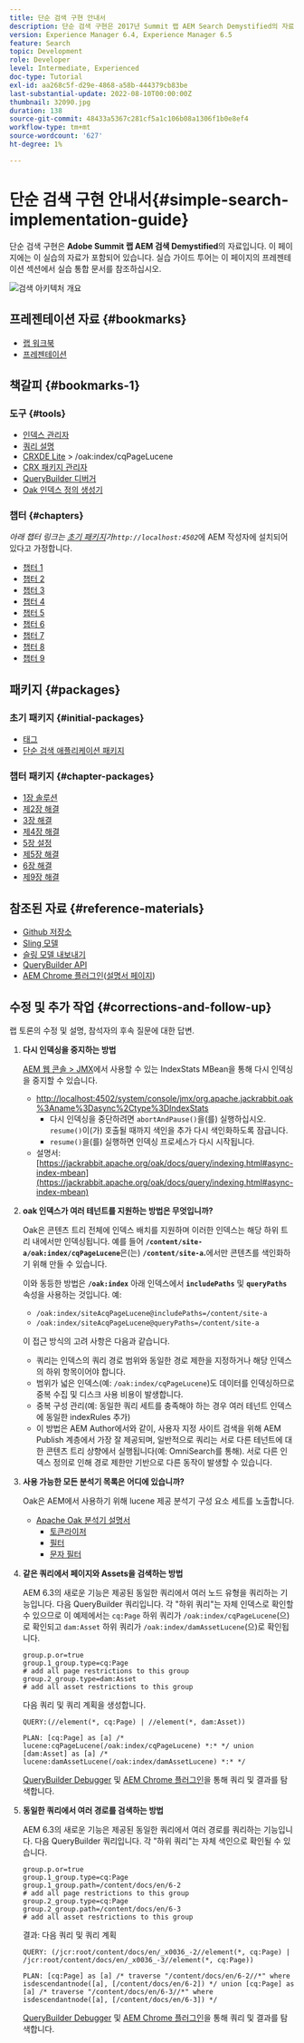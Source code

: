 ```yaml
---
title: 단순 검색 구현 안내서
description: 단순 검색 구현은 2017년 Summit 랩 AEM Search Demystified의 자료입니다. 이 페이지에는 이 실습의 자료가 포함되어 있습니다. 실습 가이드 투어는 이 페이지의 프레젠테이션 섹션에서 실습 통합 문서를 참조하십시오.
version: Experience Manager 6.4, Experience Manager 6.5
feature: Search
topic: Development
role: Developer
level: Intermediate, Experienced
doc-type: Tutorial
exl-id: aa268c5f-d29e-4868-a58b-444379cb83be
last-substantial-update: 2022-08-10T00:00:00Z
thumbnail: 32090.jpg
duration: 138
source-git-commit: 48433a5367c281cf5a1c106b08a1306f1b0e8ef4
workflow-type: tm+mt
source-wordcount: '627'
ht-degree: 1%

---
```


# 단순 검색 구현 안내서{#simple-search-implementation-guide}

단순 검색 구현은 **Adobe Summit 랩 AEM 검색 Demystified**&#x200B;의 자료입니다. 이 페이지에는 이 실습의 자료가 포함되어 있습니다. 실습 가이드 투어는 이 페이지의 프레젠테이션 섹션에서 실습 통합 문서를 참조하십시오.

![검색 아키텍처 개요](assets/l4080/simple-search-application.png)

## 프레젠테이션 자료 {#bookmarks}

* [랩 워크북](assets/l4080/l4080-lab-workbook.pdf)
* [프레젠테이션](assets/l4080/l4080-presentation.pdf)

## 책갈피 {#bookmarks-1}

### 도구 {#tools}

* [인덱스 관리자](http://localhost:4502/libs/granite/operations/content/diagnosis/tool.html/granite_oakindexmanager)
* [쿼리 설명](http://localhost:4502/libs/granite/operations/content/diagnosis/tool.html/granite_queryperformance)
* [CRXDE Lite](http://localhost:4502/crx/de/index.jsp#/oak%3Aindex/cqPageLucene) > /oak:index/cqPageLucene
* [CRX 패키지 관리자](http://localhost:4502/crx/packmgr/index.jsp)
* [QueryBuilder 디버거](http://localhost:4502/libs/cq/search/content/querydebug.html?)
* [Oak 인덱스 정의 생성기](https://oakutils.appspot.com/generate/index)

### 챕터 {#chapters}

*아래 챕터 링크는 [초기 패키지](#initialpackages)가`http://localhost:4502`*&#x200B;에 AEM 작성자에 설치되어 있다고 가정합니다.

* [챕터 1](http://localhost:4502/editor.html/content/summit/l4080/chapter-1.html)
* [챕터 2](http://localhost:4502/editor.html/content/summit/l4080/chapter-2.html)
* [챕터 3](http://localhost:4502/editor.html/content/summit/l4080/chapter-3.html)
* [챕터 4](http://localhost:4502/editor.html/content/summit/l4080/chapter-4.html)
* [챕터 5](http://localhost:4502/editor.html/content/summit/l4080/chapter-5.html)
* [챕터 6](http://localhost:4502/editor.html/content/summit/l4080/chapter-6.html)
* [챕터 7](http://localhost:4502/editor.html/content/summit/l4080/chapter-7.html)
* [챕터 8](http://localhost:4502/editor.html/content/summit/l4080/chapter-8.html)
* [챕터 9](http://localhost:4502/editor.html/content/summit/l4080/chapter-9.html)

## 패키지 {#packages}

### 초기 패키지 {#initial-packages}

* [태그](assets/l4080/summit-tags.zip)
* [단순 검색 애플리케이션 패키지](assets/l4080/simple.ui.apps-0.0.1-snapshot.zip)

### 챕터 패키지 {#chapter-packages}

* [1장 솔루션](assets/l4080/l4080-chapter1.zip)
* [제2장 해결](assets/l4080/l4080-chapter2.zip)
* [3장 해결](assets/l4080/l4080-chapter3.zip)
* [제4장 해결](assets/l4080/l4080-chapter4.zip)
* [5장 설정](assets/l4080/l4080-chapter5-setup.zip)
* [제5장 해결](assets/l4080/l4080-chapter5-solution.zip)
* [6장 해결](assets/l4080/l4080-chapter6.zip)
* [제9장 해결](assets/l4080/l4080-chapter9.zip)

## 참조된 자료 {#reference-materials}

* [Github 저장소](https://github.com/Adobe-Marketing-Cloud/aem-guides/tree/master/simple-search-guide)
* [Sling 모델](https://sling.apache.org/documentation/bundles/models.html)
* [슬링 모델 내보내기](https://sling.apache.org/documentation/bundles/models.html#exporter-framework-since-130)
* [QueryBuilder API](https://experienceleague.adobe.com/docs/)
* [AEM Chrome 플러그인](https://chrome.google.com/webstore/detail/aem-chrome-plug-in/ejdcnikffjleeffpigekhccpepplaode)&#x200B;([설명서 페이지](https://adobe-consulting-services.github.io/acs-aem-tools/aem-chrome-plugin/))

## 수정 및 추가 작업 {#corrections-and-follow-up}

랩 토론의 수정 및 설명, 참석자의 후속 질문에 대한 답변.

1. **다시 인덱싱을 중지하는 방법**

   [AEM 웹 콘솔 > JMX](http://localhost:4502/system/console/jmx)에서 사용할 수 있는 IndexStats MBean을 통해 다시 인덱싱을 중지할 수 있습니다.

   * [http://localhost:4502/system/console/jmx/org.apache.jackrabbit.oak%3Aname%3Dasync%2Ctype%3DIndexStats](http://localhost:4502/system/console/jmx/org.apache.jackrabbit.oak%3Aname%3Dasync%2Ctype%3DIndexStats)
      * 다시 인덱싱을 중단하려면 `abortAndPause()`을(를) 실행하십시오. `resume()`이(가) 호출될 때까지 색인을 추가 다시 색인화하도록 잠급니다.
      * `resume()`을(를) 실행하면 인덱싱 프로세스가 다시 시작됩니다.
   * 설명서: [https://jackrabbit.apache.org/oak/docs/query/indexing.html#async-index-mbean](https://jackrabbit.apache.org/oak/docs/query/indexing.html#async-index-mbean)

2. **oak 인덱스가 여러 테넌트를 지원하는 방법은 무엇입니까?**

   Oak은 콘텐츠 트리 전체에 인덱스 배치를 지원하며 이러한 인덱스는 해당 하위 트리 내에서만 인덱싱됩니다. 예를 들어 **`/content/site-a/oak:index/cqPageLucene`**&#x200B;은(는) **`/content/site-a`.**&#x200B;에서만 콘텐츠를 색인화하기 위해 만들 수 있습니다.

   이와 동등한 방법은 **`/oak:index`** 아래 인덱스에서 **`includePaths`** 및 **`queryPaths`** 속성을 사용하는 것입니다. 예:

   * `/oak:index/siteAcqPageLucene@includePaths=/content/site-a`
   * `/oak:index/siteAcqPageLucene@queryPaths=/content/site-a`

   이 접근 방식의 고려 사항은 다음과 같습니다.

   * 쿼리는 인덱스의 쿼리 경로 범위와 동일한 경로 제한을 지정하거나 해당 인덱스의 하위 항목이어야 합니다.
   * 범위가 넓은 인덱스(예: `/oak:index/cqPageLucene`)도 데이터를 인덱싱하므로 중복 수집 및 디스크 사용 비용이 발생합니다.
   * 중복 구성 관리(예: 동일한 쿼리 세트를 충족해야 하는 경우 여러 테넌트 인덱스에 동일한 indexRules 추가)
   * 이 방법은 AEM Author에서와 같이, 사용자 지정 사이트 검색을 위해 AEM Publish 계층에서 가장 잘 제공되며, 일반적으로 쿼리는 서로 다른 테넌트에 대한 콘텐츠 트리 상향에서 실행됩니다(예: OmniSearch를 통해). 서로 다른 인덱스 정의로 인해 경로 제한만 기반으로 다른 동작이 발생할 수 있습니다.

3. **사용 가능한 모든 분석기 목록은 어디에 있습니까?**

   Oak은 AEM에서 사용하기 위해 lucene 제공 분석기 구성 요소 세트를 노출합니다.

   * [Apache Oak 분석기 설명서](https://jackrabbit.apache.org/oak/docs/query/lucene.html#analyzers)
      * [토큰라이저](https://cwiki.apache.org/confluence/display/solr/Tokenizers)
      * [필터](https://cwiki.apache.org/confluence/display/solr/Filter+Descriptions)
      * [문자 필터](https://cwiki.apache.org/confluence/display/solr/CharFilterFactories)

4. **같은 쿼리에서 페이지와 Assets을 검색하는 방법**

   AEM 6.3의 새로운 기능은 제공된 동일한 쿼리에서 여러 노드 유형을 쿼리하는 기능입니다. 다음 QueryBuilder 쿼리입니다. 각 &quot;하위 쿼리&quot;는 자체 인덱스로 확인할 수 있으므로 이 예제에서는 `cq:Page` 하위 쿼리가 `/oak:index/cqPageLucene`(으)로 확인되고 `dam:Asset` 하위 쿼리가 `/oak:index/damAssetLucene`(으)로 확인됩니다.

   ```plain
   group.p.or=true
   group.1_group.type=cq:Page
   # add all page restrictions to this group
   group.2_group.type=dam:Asset
   # add all asset restrictions to this group
   ```

   다음 쿼리 및 쿼리 계획을 생성합니다.

   ```plain
   QUERY:(//element(*, cq:Page) | //element(*, dam:Asset))
   
   PLAN: [cq:Page] as [a] /* lucene:cqPageLucene(/oak:index/cqPageLucene) *:* */ union [dam:Asset] as [a] /* lucene:damAssetLucene(/oak:index/damAssetLucene) *:* */
   ```

   [QueryBuilder Debugger](http://localhost:4502/libs/cq/search/content/querydebug.html?_charset_=UTF-8&amp;query=group.p.or%3Dtrue%0D%0Agroup.1_group.type%3Dcq%3APage%0D%0A%23+add+all+page+restrictions+to+this+group%0D%0Agroup.2_group.type%3Ddam%3AAsset%0D%0A%23+add+all+asset+restrictions+to+this+group) 및 [AEM Chrome 플러그인](https://chrome.google.com/webstore/detail/aem-chrome-plug-in/ejdcnikffjleeffpigekhccpepplaode?hl=en-US)을 통해 쿼리 및 결과를 탐색합니다.

5. **동일한 쿼리에서 여러 경로를 검색하는 방법**

   AEM 6.3의 새로운 기능은 제공된 동일한 쿼리에서 여러 경로를 쿼리하는 기능입니다. 다음 QueryBuilder 쿼리입니다. 각 &quot;하위 쿼리&quot;는 자체 색인으로 확인될 수 있습니다.

   ```plain
   group.p.or=true
   group.1_group.type=cq:Page
   group.1_group.path=/content/docs/en/6-2
   # add all page restrictions to this group
   group.2_group.type=cq:Page
   group.2_group.path=/content/docs/en/6-3
   # add all asset restrictions to this group
   ```

   결과: 다음 쿼리 및 쿼리 계획

   ```plain
   QUERY: (/jcr:root/content/docs/en/_x0036_-2//element(*, cq:Page) | /jcr:root/content/docs/en/_x0036_-3//element(*, cq:Page))
   
   PLAN: [cq:Page] as [a] /* traverse "/content/docs/en/6-2//*" where isdescendantnode([a], [/content/docs/en/6-2]) */ union [cq:Page] as [a] /* traverse "/content/docs/en/6-3//*" where isdescendantnode([a], [/content/docs/en/6-3]) */
   ```

   [QueryBuilder Debugger](http://localhost:4502/libs/cq/search/content/querydebug.html?_charset_=UTF-8&amp;query=group.p.or%3Dtrue%0D%0Agroup.1_group.type%3Dcq%3APage%0D%0Agroup.1_group.path%3D%2Fcontent%2Fdocs%2Fen%2F6-2%0D%0A%23+add+all+page+restrictions+to+this+group%0D%0Agroup.2_group.type%3Dcq%3APage%0D%0Agroup.2_group.path%3D%2Fcontent%2Fdocs%2Fen%2F6-3%0D%0A%23+add+all+asset+restrictions+to+this+group) 및 [AEM Chrome 플러그인](https://chrome.google.com/webstore/detail/aem-chrome-plug-in/ejdcnikffjleeffpigekhccpepplaode?hl=en-US)을 통해 쿼리 및 결과를 탐색합니다.
